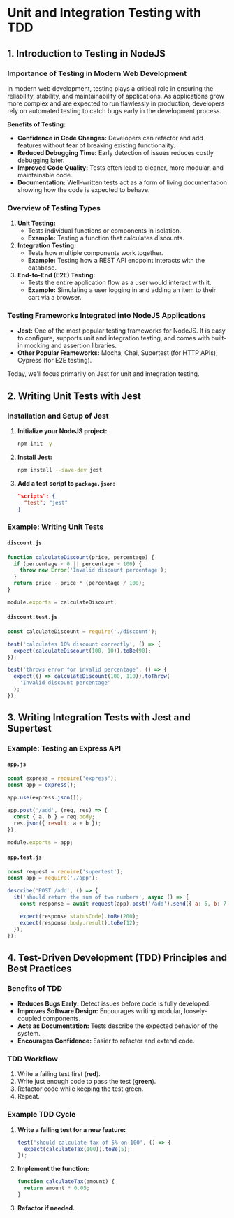 # Unit and Integration Testing with TDD

## 1. Introduction to Testing in NodeJS

### Importance of Testing in Modern Web Development

In modern web development, testing plays a critical role in ensuring the reliability, stability, and maintainability of applications. As applications grow more complex and are expected to run flawlessly in production, developers rely on automated testing to catch bugs early in the development process.

**Benefits of Testing:**

- **Confidence in Code Changes:** Developers can refactor and add features without fear of breaking existing functionality.
- **Reduced Debugging Time:** Early detection of issues reduces costly debugging later.
- **Improved Code Quality:** Tests often lead to cleaner, more modular, and maintainable code.
- **Documentation:** Well-written tests act as a form of living documentation showing how the code is expected to behave.

### Overview of Testing Types

1. **Unit Testing:**
   - Tests individual functions or components in isolation.
   - **Example:** Testing a function that calculates discounts.
2. **Integration Testing:**
   - Tests how multiple components work together.
   - **Example:** Testing how a REST API endpoint interacts with the database.
3. **End-to-End (E2E) Testing:**
   - Tests the entire application flow as a user would interact with it.
   - **Example:** Simulating a user logging in and adding an item to their cart via a browser.

### Testing Frameworks Integrated into NodeJS Applications

- **Jest:** One of the most popular testing frameworks for NodeJS. It is easy to configure, supports unit and integration testing, and comes with built-in mocking and assertion libraries.
- **Other Popular Frameworks:** Mocha, Chai, Supertest (for HTTP APIs), Cypress (for E2E testing).

Today, we'll focus primarily on Jest for unit and integration testing.

## 2. Writing Unit Tests with Jest

### Installation and Setup of Jest

1. **Initialize your NodeJS project:**

   ```bash
   npm init -y
   ```

2. **Install Jest:**

   ```bash
   npm install --save-dev jest
   ```

3. **Add a test script to `package.json`:**
   ```json
   "scripts": {
     "test": "jest"
   }
   ```

### Example: Writing Unit Tests

#### `discount.js`

```javascript
function calculateDiscount(price, percentage) {
  if (percentage < 0 || percentage > 100) {
    throw new Error('Invalid discount percentage');
  }
  return price - price * (percentage / 100);
}

module.exports = calculateDiscount;
```

#### `discount.test.js`

```javascript
const calculateDiscount = require('./discount');

test('calculates 10% discount correctly', () => {
  expect(calculateDiscount(100, 10)).toBe(90);
});

test('throws error for invalid percentage', () => {
  expect(() => calculateDiscount(100, 110)).toThrow(
    'Invalid discount percentage'
  );
});
```

## 3. Writing Integration Tests with Jest and Supertest

### Example: Testing an Express API

#### `app.js`

```javascript
const express = require('express');
const app = express();

app.use(express.json());

app.post('/add', (req, res) => {
  const { a, b } = req.body;
  res.json({ result: a + b });
});

module.exports = app;
```

#### `app.test.js`

```javascript
const request = require('supertest');
const app = require('./app');

describe('POST /add', () => {
  it('should return the sum of two numbers', async () => {
    const response = await request(app).post('/add').send({ a: 5, b: 7 });

    expect(response.statusCode).toBe(200);
    expect(response.body.result).toBe(12);
  });
});
```

## 4. Test-Driven Development (TDD) Principles and Best Practices

### Benefits of TDD

- **Reduces Bugs Early:** Detect issues before code is fully developed.
- **Improves Software Design:** Encourages writing modular, loosely-coupled components.
- **Acts as Documentation:** Tests describe the expected behavior of the system.
- **Encourages Confidence:** Easier to refactor and extend code.

### TDD Workflow

1. Write a failing test first (**red**).
2. Write just enough code to pass the test (**green**).
3. Refactor code while keeping the test green.
4. Repeat.

### Example TDD Cycle

1. **Write a failing test for a new feature:**

   ```javascript
   test('should calculate tax of 5% on 100', () => {
     expect(calculateTax(100)).toBe(5);
   });
   ```

2. **Implement the function:**

   ```javascript
   function calculateTax(amount) {
     return amount * 0.05;
   }
   ```

3. **Refactor if needed.**

